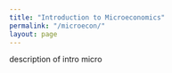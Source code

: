 ```yaml
---
title: "Introduction to Microeconomics"
permalink: "/microecon/"
layout: page
---
```


description of intro micro
